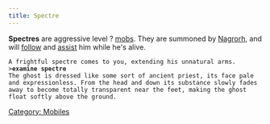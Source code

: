 ```yaml
---
title: Spectre
---
```


**Spectres** are aggressive level ? [mobs](mob "wikilink"). They are
summoned by [Nagrorh](Nagrorh "wikilink"), and will
[follow](follow "wikilink") and [assist](assist "wikilink") him while
he's alive.

`A frightful spectre comes to you, extending his unnatural arms.`
`>`**`examine spectre`**
`The ghost is dressed like some sort of ancient priest, its face pale`
`and expressionless. From the head and down its substance slowly fades`
`away to become totally transparent near the feet, making the ghost`
`float softly above the ground.`

[Category: Mobiles](Category:_Mobiles "wikilink")